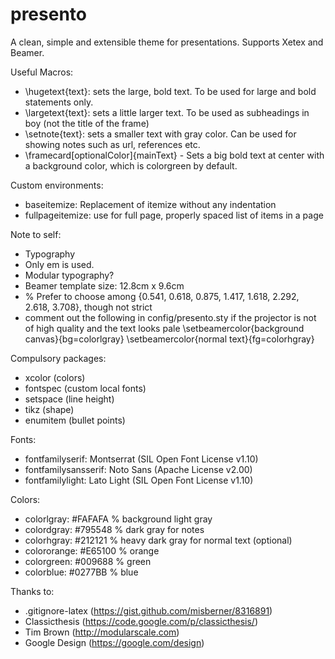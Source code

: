 presento
========

A clean, simple and extensible theme for presentations. Supports Xetex and Beamer. 


Useful Macros:

- \hugetext{text}: sets the large, bold text. To be used for large and bold statements only.
- \largetext{text}: sets a little larger text. To be used as subheadings in boy (not the title of the frame)
- \setnote{text}: sets a smaller text with gray color. Can be used for showing notes such as url, references etc.
- \framecard[optionalColor]{mainText} - Sets a big bold text at center with a background color, which is colorgreen by default.

Custom environments:
- baseitemize: Replacement of itemize without any indentation
- fullpageitemize: use for full page, properly spaced list of items in a page

Note to self:
- Typography
- Only em is used.
- Modular typography?
- Beamer template size: 12.8cm x 9.6cm
- % Prefer to choose among {0.541, 0.618, 0.875, 1.417, 1.618, 2.292, 2.618, 3.708}, though not strict
- comment out the following in config/presento.sty if the projector is not of high quality and the text looks pale
   \setbeamercolor{background canvas}{bg=colorlgray}
   \setbeamercolor{normal text}{fg=colorhgray}


Compulsory packages:
- xcolor (colors)
- fontspec (custom local fonts)
- setspace (line height)
- tikz (shape)
- enumitem (bullet points)

Fonts:
- fontfamilyserif: Montserrat (SIL Open Font License v1.10)
- fontfamilysansserif: Noto Sans (Apache License v2.00)
- fontfamilylight: Lato Light (SIL Open Font License v1.10)

Colors:
- colorlgray: #FAFAFA % background light gray
- colordgray: #795548 % dark gray for notes
- colorhgray: #212121 % heavy dark gray for normal text (optional)
- colororange: #E65100 % orange
- colorgreen: #009688 % green
- colorblue: #0277BB % blue


Thanks to:
- .gitignore-latex (https://gist.github.com/misberner/8316891)
- Classicthesis (https://code.google.com/p/classicthesis/)
- Tim Brown (http://modularscale.com)
- Google Design (https://google.com/design)